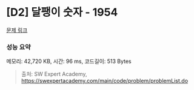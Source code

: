 # [D2] 달팽이 숫자 - 1954 

[문제 링크](https://swexpertacademy.com/main/code/problem/problemDetail.do?contestProbId=AV5PobmqAPoDFAUq) 

### 성능 요약

메모리: 42,720 KB, 시간: 96 ms, 코드길이: 513 Bytes



> 출처: SW Expert Academy, https://swexpertacademy.com/main/code/problem/problemList.do